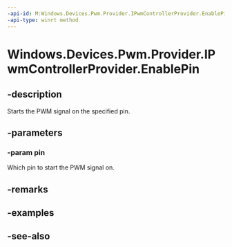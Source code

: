 ----api-id: M:Windows.Devices.Pwm.Provider.IPwmControllerProvider.EnablePin(System.Int32)
-api-type: winrt method
---<!-- Method syntaxpublic void EnablePin(System.Int32 pin)--># Windows.Devices.Pwm.Provider.IPwmControllerProvider.EnablePin## -descriptionStarts the PWM signal on the specified pin.## -parameters### -param pinWhich pin to start the PWM signal on.## -remarks## -examples## -see-also